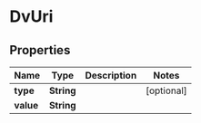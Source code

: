 

# DvUri


## Properties

| Name | Type | Description | Notes |
|------------ | ------------- | ------------- | -------------|
|**type** | **String** |  |  [optional] |
|**value** | **String** |  |  |



